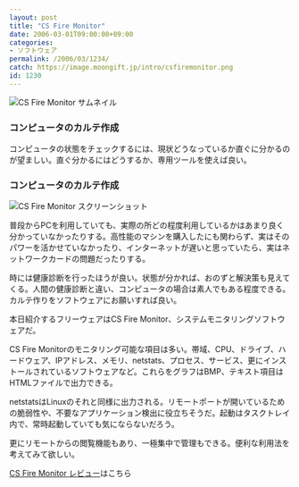 ```yaml
---
layout: post
title: "CS Fire Monitor"
date: 2006-03-01T09:00:00+09:00
categories:
- ソフトウェア
permalink: /2006/03/1234/
catch: https://image.moongift.jp/intro/csfiremonitor.png
id: 1230
---
```

 ![CS Fire Monitor サムネイル](https://image.moongift.jp/intro/csfiremonitor.t.png "CS Fire Monitor サムネイル")
  

### コンピュータのカルテ作成
  
コンピュータの状態をチェックするには、現状どうなっているか直ぐに分かるのが望ましい。直ぐ分かるにはどうするか、専用ツールを使えば良い。  
<!--more-->  

### コンピュータのカルテ作成
  

![CS Fire Monitor スクリーンショット](https://image.moongift.jp/intro/csfiremonitor.png "CS Fire Monitor スクリーンショット")

  

普段からPCを利用していても、実際の所どの程度利用しているかはあまり良く分かっていなかったりする。高性能のマシンを購入したにも関わらず、実はそのパワーを活かせていなかったり、インターネットが遅いと思っていたら、実はネットワークカードの問題だったりする。

  

時には健康診断を行ったほうが良い。状態が分かれば、おのずと解決策も見えてくる。人間の健康診断と違い、コンピュータの場合は素人でもある程度できる。カルテ作りをソフトウェアにお願いすれば良い。

  

本日紹介するフリーウェアはCS Fire Monitor、システムモニタリングソフトウェアだ。

  

CS Fire Monitorのモニタリング可能な項目は多い。帯域、CPU、ドライブ、ハードウェア、IPアドレス、メモリ、netstats、プロセス、サービス、更にインストールされているソフトウェアなど。これらをグラフはBMP、テキスト項目はHTMLファイルで出力できる。

  

netstatsはLinuxのそれと同様に出力される。リモートポートが開いているための脆弱性や、不要なアプリケーション検出に役立ちそうだ。起動はタスクトレイ内で、常時起動していても気にならないだろう。

  

更にリモートからの閲覧機能もあり、一極集中で管理もできる。便利な利用法を考えてみて欲しい。

  

[CS Fire Monitor レビュー](http://fw.moongift.jp/review/i-1235.html)はこちら

